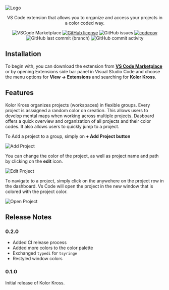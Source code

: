 ![Logo](https://raw.githubusercontent.com/obostjancic/kolorkross/main/assets/kolorkross.png)

<div align="center">

VS Code extension that allows you to organize and access your projects in a color coded way.

</div>

<div align="center" display="inline">

![VSCode Marketplace](https://vsmarketplacebadge.apphb.com/version/obostjancic.kolorkross.svg?color=blue&style=?style=for-the-badge&logo=visual-studio-code)
[![GitHub license](https://img.shields.io/github/license/obostjancic/kolorkross)](https://github.com/obostjancic/kolorkross/blob/main/LICENSE.md)
![GitHub issues](https://img.shields.io/github/issues/obostjancic/kolorkross)
[![codecov](https://codecov.io/gh/obostjancic/kolorkross/branch/main/graph/badge.svg?token=Y8KHCMX7PF)](https://codecov.io/gh/obostjancic/kolorkross)
![GitHub last commit (branch)](https://img.shields.io/github/last-commit/obostjancic/kolorkross/main)
![GitHub commit activity](https://img.shields.io/github/commit-activity/m/obostjancic/kolorkross)

</div>

## Installation

To begin with, you can download the extension from **[VS Code Marketplace](https://marketplace.visualstudio.com/items?itemName=obostjancic.kolorkross)** or by opening Extensions side bar panel in Visual Studio Code and choose the menu options for **View → Extensions** and searching for **Kolor Kross**.

## Features

Kolor Kross organizes projects (workspaces) in flexible groups. Every project is asssigned a random color on creation. This allows users to develop mental maps when working across multiple projects. Dasboard offers a quick overview and organization of all projects and their color codes. It also allows users to quickly jump to a project.

To Add a project to a group, simply on **+ Add Project button**

![Add Project](https://raw.githubusercontent.com/obostjancic/kolorkross/main/assets/add_project.gif)

You can change the color of the project, as well as project name and path by clicking on the **edit** icon.

![Edit Project](https://raw.githubusercontent.com/obostjancic/kolorkross/main/assets/edit_project.gif)

To navigate to a project, simply click on the anywehere on the project row in the dashboard. Vs Code will open the project in the new window that is colored with the project color.

![Open Project](https://raw.githubusercontent.com/obostjancic/kolorkross/main/assets/open_project.gif)

## Release Notes

### 0.2.0

- Added CI release process
- Added more colors to the color palette
- Exchanged `typedi` for `tsyringe`
- Restyled window colors

### 0.1.0

Initial release of Kolor Kross.
